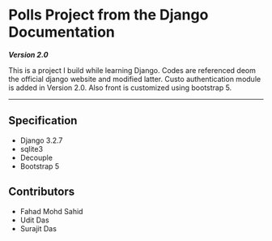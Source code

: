# Polls Project from the Django Documentation

***Version 2.0***

This is a project I build while learning Django. Codes are referenced deom the official django website and modified latter.
Custo authentication module is added in Version 2.0. Also front is customized using bootstrap 5.

---
## Specification

- Django 3.2.7
- sqlite3
- Decouple
- Bootstrap 5


## Contributors

- Fahad Mohd Sahid
- Udit Das
- Surajit Das